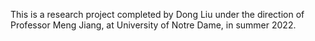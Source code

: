 This is a research project completed by Dong Liu under the direction of Professor Meng Jiang, at University of Notre Dame, in summer 2022.